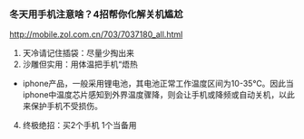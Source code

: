 ### 冬天用手机注意啥？4招帮你化解关机尴尬
http://mobile.zol.com.cn/703/7037180_all.html
1. 天冷请记住插袋：尽量少掏出来
2. 沙雕但实用：用体温把手机“焐热
- iphone产品，一般采用锂电池，其电池正常工作温度区间为10-35℃。因此当iphone中温度芯片感知到外界温度骤降，则会让手机或降频或自动关机，以此来保护手机不受损伤。
4. 终极绝招：买2个手机 1个当备用
